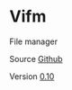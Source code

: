 # Vifm

File manager

Source [Github](https://github.com/vifm/vifm)

Version [0.10](https://github.com/vifm/vifm/releases/tag/v0.10)
